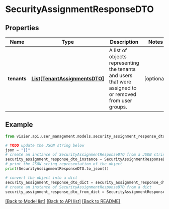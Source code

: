 # SecurityAssignmentResponseDTO


## Properties

Name | Type | Description | Notes
------------ | ------------- | ------------- | -------------
**tenants** | [**List[TenantAssignmentsDTO]**](TenantAssignmentsDTO.md) | A list of objects representing the tenants and users that were assigned to or removed from user groups. | [optional] 

## Example

```python
from visier.api.user_management.models.security_assignment_response_dto import SecurityAssignmentResponseDTO

# TODO update the JSON string below
json = "{}"
# create an instance of SecurityAssignmentResponseDTO from a JSON string
security_assignment_response_dto_instance = SecurityAssignmentResponseDTO.from_json(json)
# print the JSON string representation of the object
print(SecurityAssignmentResponseDTO.to_json())

# convert the object into a dict
security_assignment_response_dto_dict = security_assignment_response_dto_instance.to_dict()
# create an instance of SecurityAssignmentResponseDTO from a dict
security_assignment_response_dto_from_dict = SecurityAssignmentResponseDTO.from_dict(security_assignment_response_dto_dict)
```
[[Back to Model list]](../README.md#documentation-for-models) [[Back to API list]](../README.md#documentation-for-api-endpoints) [[Back to README]](../README.md)


